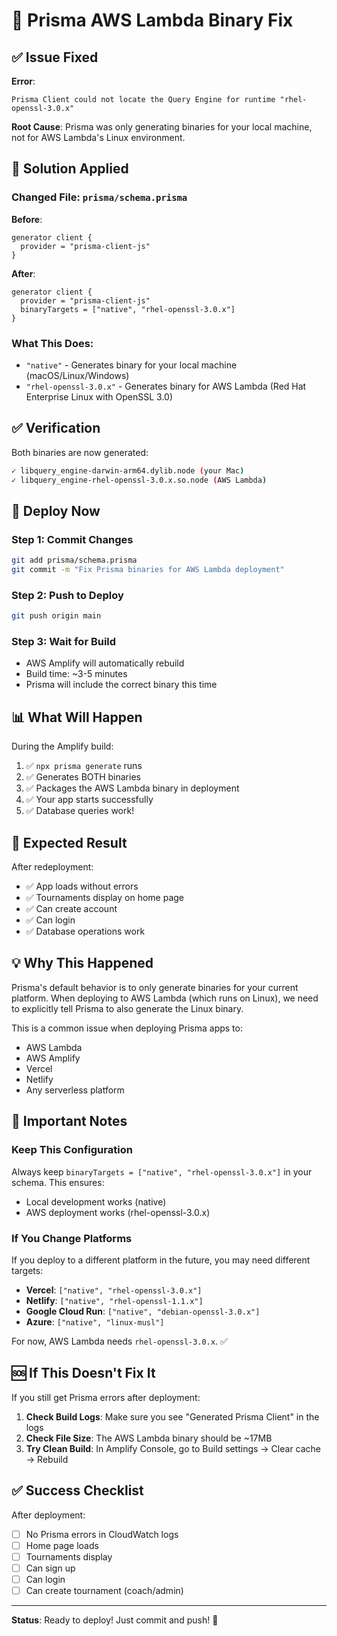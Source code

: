 # 🔧 Prisma AWS Lambda Binary Fix

## ✅ Issue Fixed

**Error**: 
```
Prisma Client could not locate the Query Engine for runtime "rhel-openssl-3.0.x"
```

**Root Cause**: Prisma was only generating binaries for your local machine, not for AWS Lambda's Linux environment.

## 🎯 Solution Applied

### Changed File: `prisma/schema.prisma`

**Before**:
```prisma
generator client {
  provider = "prisma-client-js"
}
```

**After**:
```prisma
generator client {
  provider = "prisma-client-js"
  binaryTargets = ["native", "rhel-openssl-3.0.x"]
}
```

### What This Does:
- `"native"` - Generates binary for your local machine (macOS/Linux/Windows)
- `"rhel-openssl-3.0.x"` - Generates binary for AWS Lambda (Red Hat Enterprise Linux with OpenSSL 3.0)

## ✅ Verification

Both binaries are now generated:
```bash
✓ libquery_engine-darwin-arm64.dylib.node (your Mac)
✓ libquery_engine-rhel-openssl-3.0.x.so.node (AWS Lambda)
```

## 🚀 Deploy Now

### Step 1: Commit Changes
```bash
git add prisma/schema.prisma
git commit -m "Fix Prisma binaries for AWS Lambda deployment"
```

### Step 2: Push to Deploy
```bash
git push origin main
```

### Step 3: Wait for Build
- AWS Amplify will automatically rebuild
- Build time: ~3-5 minutes
- Prisma will include the correct binary this time

## 📊 What Will Happen

During the Amplify build:
1. ✅ `npx prisma generate` runs
2. ✅ Generates BOTH binaries
3. ✅ Packages the AWS Lambda binary in deployment
4. ✅ Your app starts successfully
5. ✅ Database queries work!

## 🎉 Expected Result

After redeployment:
- ✅ App loads without errors
- ✅ Tournaments display on home page
- ✅ Can create account
- ✅ Can login
- ✅ Database operations work

## 💡 Why This Happened

Prisma's default behavior is to only generate binaries for your current platform. When deploying to AWS Lambda (which runs on Linux), we need to explicitly tell Prisma to also generate the Linux binary.

This is a common issue when deploying Prisma apps to:
- AWS Lambda
- AWS Amplify
- Vercel
- Netlify
- Any serverless platform

## 📝 Important Notes

### Keep This Configuration
Always keep `binaryTargets = ["native", "rhel-openssl-3.0.x"]` in your schema. This ensures:
- Local development works (native)
- AWS deployment works (rhel-openssl-3.0.x)

### If You Change Platforms
If you deploy to a different platform in the future, you may need different targets:
- **Vercel**: `["native", "rhel-openssl-3.0.x"]`
- **Netlify**: `["native", "rhel-openssl-1.1.x"]` 
- **Google Cloud Run**: `["native", "debian-openssl-3.0.x"]`
- **Azure**: `["native", "linux-musl"]`

For now, AWS Lambda needs `rhel-openssl-3.0.x`. ✅

## 🆘 If This Doesn't Fix It

If you still get Prisma errors after deployment:

1. **Check Build Logs**: Make sure you see "Generated Prisma Client" in the logs
2. **Check File Size**: The AWS Lambda binary should be ~17MB
3. **Try Clean Build**: In Amplify Console, go to Build settings → Clear cache → Rebuild

## ✅ Success Checklist

After deployment:
- [ ] No Prisma errors in CloudWatch logs
- [ ] Home page loads
- [ ] Tournaments display
- [ ] Can sign up
- [ ] Can login
- [ ] Can create tournament (coach/admin)

---

**Status**: Ready to deploy! Just commit and push! 🚀

